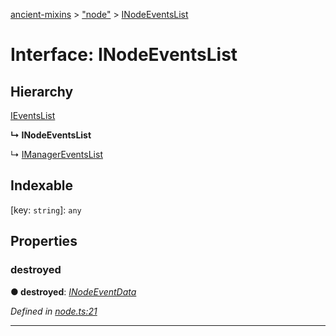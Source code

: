 [ancient-mixins](../README.md) > ["node"](../modules/_node_.md) > [INodeEventsList](../interfaces/_node_.inodeeventslist.md)



# Interface: INodeEventsList

## Hierarchy


 [IEventsList](_events_.ieventslist.md)

**↳ INodeEventsList**

↳  [IManagerEventsList](_manager_.imanagereventslist.md)










## Indexable

\[key: `string`\]:&nbsp;`any`

## Properties
<a id="destroyed"></a>

###  destroyed

**●  destroyed**:  *[INodeEventData](_node_.inodeeventdata.md)* 

*Defined in [node.ts:21](https://github.com/AncientSouls/Mixins/blob/1f04eec/src/lib/node.ts#L21)*





___


